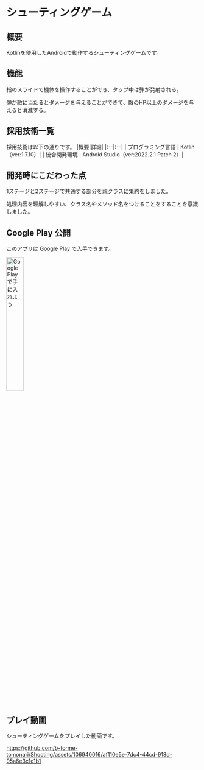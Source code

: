 # シューティングゲーム
## 概要
Kotlinを使用したAndroidで動作するシューティングゲームです。

## 機能
指のスライドで機体を操作することができ、タップ中は弾が発射される。

弾が敵に当たるとダメージを与えることができて、敵のHP以上のダメージを与えると消滅する。

## 採用技術一覧
採用技術は以下の通りです。
|概要|詳細|
|:--|:--|
| プログラミング言語 | Kotlin（ver:1.7.10）|
| 統合開発環境 | Android Studio（ver:2022.2.1 Patch 2）|

## 開発時にこだわった点
1ステージと2ステージで共通する部分を親クラスに集約をしました。

処理内容を理解しやすい、クラス名やメソッド名をつけることをすることを意識しました。

## Google Play 公開
<p>このアプリは Google Play で入手できます。</p>
<a href='https://play.google.com/store/apps/details?id=com.game.shooting&pcampaignid=pcampaignidMKT-Other-global-all-co-prtnr-py-PartBadge-Mar2515-1'><img width="30%" height="30%" alt='Google Play で手に入れよう' src='https://play.google.com/intl/ja/badges/static/images/badges/ja_badge_web_generic.png'/></a>


## プレイ動画
シューティングゲームをプレイした動画です。

https://github.com/b-forme-tomonari/Shooting/assets/106940016/af110e5e-7dc4-44cd-918d-95a6e3c1e1b1
